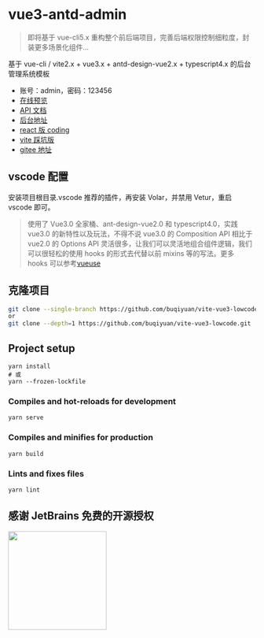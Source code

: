 # vue3-antd-admin

> 即将基于 vue-cli5.x 重构整个前后端项目，完善后端权限控制细粒度，封装更多场景化组件...

基于 vue-cli / vite2.x + vue3.x + antd-design-vue2.x + typescript4.x 的后台管理系统模板

- 账号：admin，密码：123456
- [在线预览](http://buqiyuan.gitee.io/vue3-antd-admin/)
- [API 文档](http://29135jo738.zicp.vip/api/v1/docs/)
- [后台地址](https://github.com/buqiyuan/nestjs-mysql-api)
- [react 版 coding](https://github.com/buqiyuan/react-antd-admin)
- [vite 踩坑版](https://github.com/buqiyuan/vite-vue3-admin)
- [gitee 地址](https://gitee.com/buqiyuan/vue3-antd-admin)

## vscode 配置

安装项目根目录.vscode 推荐的插件，再安装 Volar，并禁用 Vetur，重启 vscode 即可。

> 使用了 Vue3.0 全家桶、ant-design-vue2.0 和 typescript4.0，实践 vue3.0 的新特性以及玩法，不得不说 vue3.0 的 Composition API 相比于 vue2.0 的 Options API
> 灵活很多，让我们可以灵活地组合组件逻辑，我们可以很轻松的使用 hooks 的形式去代替以前 mixins 等的写法。更多 hooks 可以参考[vueuse](https://vueuse.org/functions.html)

## 克隆项目

```bash
git clone --single-branch https://github.com/buqiyuan/vite-vue3-lowcode.git
or
git clone --depth=1 https://github.com/buqiyuan/vite-vue3-lowcode.git
```

## Project setup

```shell
yarn install
# 或
yarn --frozen-lockfile
```

### Compiles and hot-reloads for development

```shell
yarn serve
```

### Compiles and minifies for production

```shell
yarn build
```

### Lints and fixes files

```shell
yarn lint
```

## 感谢 JetBrains 免费的开源授权

<a href="https://www.jetbrains.com/?from=Mybatis-PageHelper" target="_blank">
<img src="https://user-images.githubusercontent.com/1787798/69898077-4f4e3d00-138f-11ea-81f9-96fb7c49da89.png" height="200"/></a>
